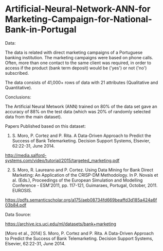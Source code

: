 # Artificial-Neural-Network-ANN-for Marketing-Campaign-for-National-Bank-in-Portugal
 
Data: 
 
The data is related with direct marketing campaigns of a Portuguese banking institution. The marketing campaigns were based on phone calls. Often, more than one contact to the same client was required, in order to access if the product (bank term deposit) would be ('yes') or not ('no') subscribed.
 
The data consists of 41,000+ rows of data with 21 attributes (Qualitative and Quantitative).  
 
Conclusions: 
 
The Artificial Neural Metwork (ANN) trained on 80% of the data set gave an accuracy of 88% on the test data (which was 20% of randomly selected data from the main dataset). 


Papers Published based on this dataset:
 
1. S. Moro, P. Cortez and P. Rita. A Data-Driven Approach to Predict the Success of Bank Telemarketing. Decision Support Systems, Elsevier, 62:22-31, June 2014.
 
  http://media.salford-systems.com/video/tutorial/2015/targeted_marketing.pdf
 
2. S. Moro, R. Laureano and P. Cortez. Using Data Mining for Bank Direct Marketing: An Application of the CRISP-DM Methodology. In P. Novais et al. (Eds.), Proceedings of the European Simulation and Modelling Conference - ESM'2011, pp. 117-121, Guimaraes, Portugal, October, 2011. EUROSIS. 
 
  https://pdfs.semanticscholar.org/a175/aeb08734fd669beaffd3d185a424a6f03b84.pdf
 
Data Source: 
 
https://archive.ics.uci.edu/ml/datasets/bank+marketing
 
[Moro et al., 2014] S. Moro, P. Cortez and P. Rita. A Data-Driven Approach to Predict the Success of Bank Telemarketing. Decision Support Systems, Elsevier, 62:22-31, June 2014.
